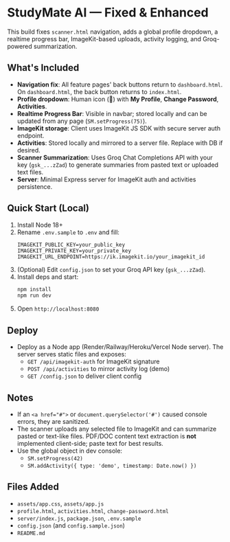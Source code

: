 # StudyMate AI — Fixed & Enhanced

This build fixes `scanner.html` navigation, adds a global profile dropdown, a realtime progress bar, ImageKit-based uploads, activity logging, and Groq-powered summarization.

## What's Included
- **Navigation fix**: All feature pages' back buttons return to `dashboard.html`. On `dashboard.html`, the back button returns to `index.html`.
- **Profile dropdown**: Human icon (👤) with **My Profile**, **Change Password**, **Activities**.
- **Realtime Progress Bar**: Visible in navbar; stored locally and can be updated from any page (`SM.setProgress(75)`).
- **ImageKit storage**: Client uses ImageKit JS SDK with secure server auth endpoint.
- **Activities**: Stored locally and mirrored to a server file. Replace with DB if desired.
- **Scanner Summarization**: Uses Groq Chat Completions API with your key (`gsk_...zZad`) to generate summaries from pasted text or uploaded text files.
- **Server**: Minimal Express server for ImageKit auth and activities persistence.

## Quick Start (Local)
1. Install Node 18+
2. Rename `.env.sample` to `.env` and fill:
   ```env
   IMAGEKIT_PUBLIC_KEY=your_public_key
   IMAGEKIT_PRIVATE_KEY=your_private_key
   IMAGEKIT_URL_ENDPOINT=https://ik.imagekit.io/your_imagekit_id
   ```
3. (Optional) Edit `config.json` to set your Groq API key (`gsk_...zZad`).
4. Install deps and start:
   ```bash
   npm install
   npm run dev
   ```
5. Open `http://localhost:8080`

## Deploy
- Deploy as a Node app (Render/Railway/Heroku/Vercel Node server). The server serves static files and exposes:
  - `GET /api/imagekit-auth` for ImageKit signature
  - `POST /api/activities` to mirror activity log (demo)
  - `GET /config.json` to deliver client config

## Notes
- If an `<a href="#">` or `document.querySelector('#')` caused console errors, they are sanitized.
- The scanner uploads any selected file to ImageKit and can summarize pasted or text-like files. PDF/DOC content text extraction is **not** implemented client-side; paste text for best results.
- Use the global object in dev console:
  - `SM.setProgress(42)`
  - `SM.addActivity({ type: 'demo', timestamp: Date.now() })`

## Files Added
- `assets/app.css`, `assets/app.js`
- `profile.html`, `activities.html`, `change-password.html`
- `server/index.js`, `package.json`, `.env.sample`
- `config.json` (and `config.sample.json`)
- `README.md`
